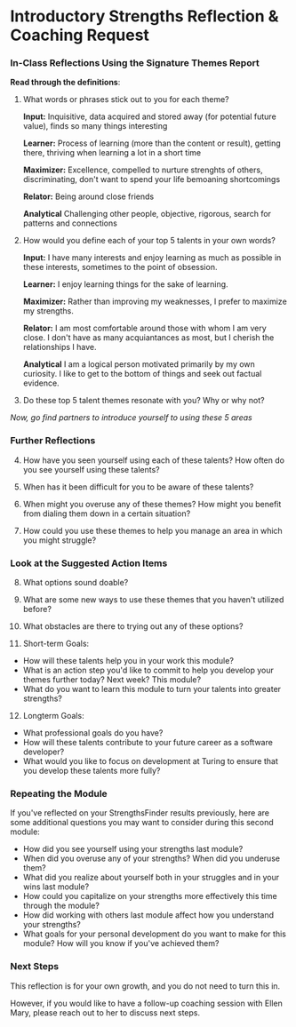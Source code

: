 # Introductory Strengths Reflection & Coaching Request

### In-Class Reflections Using the Signature Themes Report
**Read through the definitions**:

1. What words or phrases stick out to you for each theme?

   **Input:** Inquisitive, data acquired and stored away (for potential future value), finds so many things interesting
   
   **Learner:** Process of learning (more than the content or result), getting there, thriving when learning a lot in a short time

   **Maximizer:** Excellence, compelled to nurture strenghts of others, discriminating, don't want to spend your life bemoaning shortcomings

   **Relator:** Being around close friends

   **Analytical** Challenging other people, objective, rigorous, search for patterns and connections
    
2. How would you define each of your top 5 talents in your own words?

   **Input:** I have many interests and enjoy learning as much as possible in these interests, sometimes to the point of obsession.
   
   **Learner:** I enjoy learning things for the sake of learning.

   **Maximizer:** Rather than improving my weaknesses, I prefer to maximize my strengths.

   **Relator:** I am most comfortable around those with whom I am very close. I don't have as many acquiantances as most, but I cherish the relationships I have.  

   **Analytical** I am a logical person motivated primarily by my own curiosity.  I like to get to the bottom of things and seek out factual evidence.
    
3. Do these top 5 talent themes resonate with you? Why or why not? 

*Now, go find partners to introduce yourself to using these 5 areas*

### Further Reflections
4. How have you seen yourself using each of these talents? How often do you see yourself using these talents?

5. When has it been difficult for you to be aware of these talents?

6. When might you overuse any of these themes? How might you benefit from dialing them down in a certain situation?

7. How could you use these themes to help you manage an area in which you might struggle?

### Look at the Suggested Action Items 
8. What options sound doable? 

9. What are some new ways to use these themes that you haven't utilized before?

10. What obstacles are there to trying out any of these options?

11. Short-term Goals: 
* How will these talents help you in your work this module? 
* What is an action step you'd like to commit to help you develop your themes further today? Next week? This module?
* What do you want to learn this module to turn your talents into greater strengths?

12. Longterm Goals:
* What professional goals do you have?
* How will these talents contribute to your future career as a software developer? 
* What would you like to focus on development at Turing to ensure that you develop these talents more fully?

### Repeating the Module
If you've reflected on your StrengthsFinder results previously, here are some additional questions you may want to consider during this second module:

* How did you see yourself using your strengths last module?
* When did you overuse any of your strengths? When did you underuse them?
* What did you realize about yourself both in your struggles and in your wins last module?
* How could you capitalize on your strengths more effectively this time through the module?
* How did working with others last module affect how you understand your strengths?
* What goals for your personal development do you want to make for this module? How will you know if you've achieved them?

### Next Steps
This reflection is for your own growth, and you do not need to turn this in. 

However, if you would like to have a follow-up coaching session with Ellen Mary, please reach out to her to discuss next steps.   
